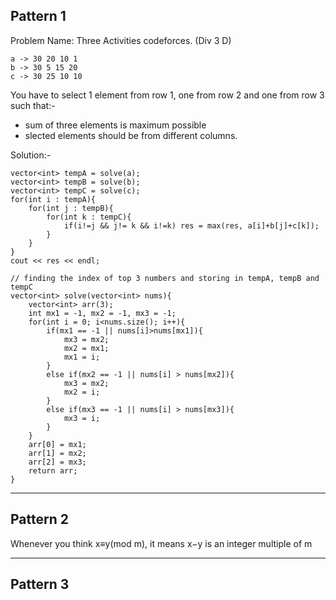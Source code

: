 ## Pattern 1
Problem Name: Three Activities codeforces. (Div 3 D)
```
a -> 30 20 10 1
b -> 30 5 15 20
c -> 30 25 10 10
```
You have to select 1 element from row 1, one from row 2 and one from row 3 such that:-
- sum of three elements is maximum possible
- slected elements should be from different columns.

Solution:-
```
vector<int> tempA = solve(a);
vector<int> tempB = solve(b);
vector<int> tempC = solve(c);        
for(int i : tempA){
    for(int j : tempB){
        for(int k : tempC){
            if(i!=j && j!= k && i!=k) res = max(res, a[i]+b[j]+c[k]);
        }
    }
}
cout << res << endl;

// finding the index of top 3 numbers and storing in tempA, tempB and tempC
vector<int> solve(vector<int> nums){
    vector<int> arr(3);
    int mx1 = -1, mx2 = -1, mx3 = -1;
    for(int i = 0; i<nums.size(); i++){
        if(mx1 == -1 || nums[i]>nums[mx1]){
            mx3 = mx2;
            mx2 = mx1;
            mx1 = i;
        }
        else if(mx2 == -1 || nums[i] > nums[mx2]){
            mx3 = mx2;
            mx2 = i;
        }
        else if(mx3 == -1 || nums[i] > nums[mx3]){
            mx3 = i;
        }
    }
    arr[0] = mx1;
    arr[1] = mx2;
    arr[2] = mx3;
    return arr;
}
```
---

## Pattern 2
 Whenever you think x≡y(mod m), it means x−y is an integer multiple of m

---

## Pattern 3


